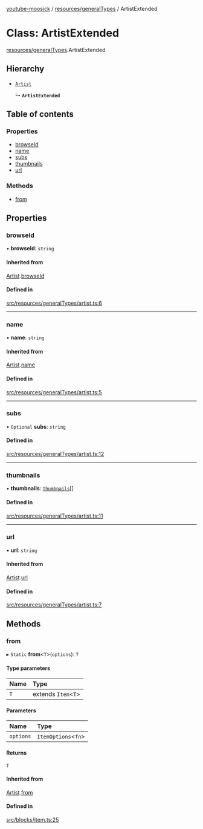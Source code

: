 [youtube-moosick](../README.md) / [resources/generalTypes](../modules/resources_generalTypes.md) / ArtistExtended

# Class: ArtistExtended

[resources/generalTypes](../modules/resources_generalTypes.md).ArtistExtended

## Hierarchy

- [`Artist`](resources_generalTypes.Artist.md)

  ↳ **`ArtistExtended`**

## Table of contents

### Properties

- [browseId](resources_generalTypes.ArtistExtended.md#browseid)
- [name](resources_generalTypes.ArtistExtended.md#name)
- [subs](resources_generalTypes.ArtistExtended.md#subs)
- [thumbnails](resources_generalTypes.ArtistExtended.md#thumbnails)
- [url](resources_generalTypes.ArtistExtended.md#url)

### Methods

- [from](resources_generalTypes.ArtistExtended.md#from)

## Properties

### browseId

• **browseId**: `string`

#### Inherited from

[Artist](resources_generalTypes.Artist.md).[browseId](resources_generalTypes.Artist.md#browseid)

#### Defined in

[src/resources/generalTypes/artist.ts:6](https://github.com/EvasiveXkiller/youtube-moosick/blob/af0ca53/src/resources/generalTypes/artist.ts#L6)

___

### name

• **name**: `string`

#### Inherited from

[Artist](resources_generalTypes.Artist.md).[name](resources_generalTypes.Artist.md#name)

#### Defined in

[src/resources/generalTypes/artist.ts:5](https://github.com/EvasiveXkiller/youtube-moosick/blob/af0ca53/src/resources/generalTypes/artist.ts#L5)

___

### subs

• `Optional` **subs**: `string`

#### Defined in

[src/resources/generalTypes/artist.ts:12](https://github.com/EvasiveXkiller/youtube-moosick/blob/af0ca53/src/resources/generalTypes/artist.ts#L12)

___

### thumbnails

• **thumbnails**: [`Thumbnails`](resources_generalTypes.Thumbnails.md)[]

#### Defined in

[src/resources/generalTypes/artist.ts:11](https://github.com/EvasiveXkiller/youtube-moosick/blob/af0ca53/src/resources/generalTypes/artist.ts#L11)

___

### url

• **url**: `string`

#### Inherited from

[Artist](resources_generalTypes.Artist.md).[url](resources_generalTypes.Artist.md#url)

#### Defined in

[src/resources/generalTypes/artist.ts:7](https://github.com/EvasiveXkiller/youtube-moosick/blob/af0ca53/src/resources/generalTypes/artist.ts#L7)

## Methods

### from

▸ `Static` **from**<`T`\>(`options`): `T`

#### Type parameters

| Name | Type |
| :------ | :------ |
| `T` | extends `Item`<`T`\> |

#### Parameters

| Name | Type |
| :------ | :------ |
| `options` | `ItemOptions`<`fn`\> |

#### Returns

`T`

#### Inherited from

[Artist](resources_generalTypes.Artist.md).[from](resources_generalTypes.Artist.md#from)

#### Defined in

[src/blocks/item.ts:25](https://github.com/EvasiveXkiller/youtube-moosick/blob/af0ca53/src/blocks/item.ts#L25)
